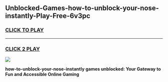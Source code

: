 
## Unblocked-Games-how-to-unblock-your-nose-instantly-Play-Free-6v3pc
<h3>
<a href="https://premium76.site?title=how-to-unblock-your-nose-instantly&ref=21A">CLICK TO PLAY</a></h3>
<hr>

<h3>
<a href="https://premium76.site?title=how-to-unblock-your-nose-instantly&ref=21A">CLICK 2 PLAY</a>
  
</h3>

<a href="https://premium76.site?title=how-to-unblock-your-nose-instantly&ref=21A"><img src="https://clearcache.store/games.png"></a>


**how-to-unblock-your-nose-instantly games unblocked: Your Gateway to Fun and Accessible Online Gaming**
